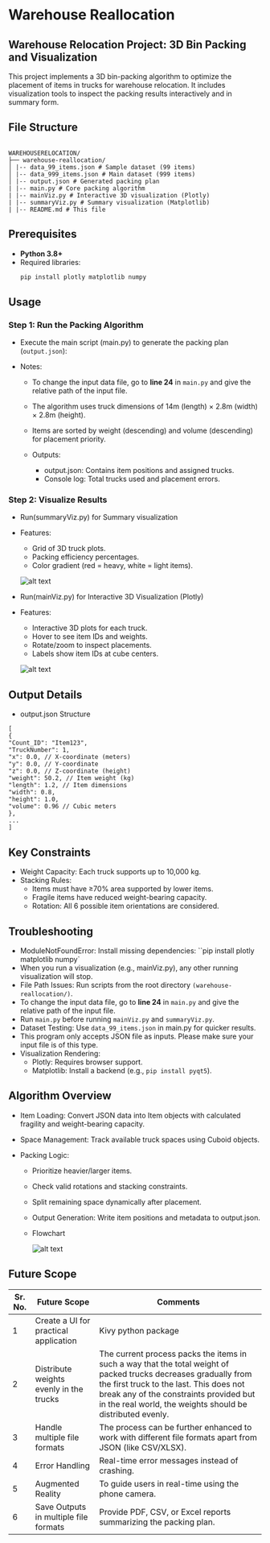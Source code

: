 # Warehouse Reallocation

## Warehouse Relocation Project: 3D Bin Packing and Visualization

This project implements a 3D bin-packing algorithm to optimize the placement of items in trucks for warehouse relocation. It includes visualization tools to inspect the packing results interactively and in summary form.

## File Structure

```plaintext

WAREHOUSERELOCATION/
├── warehouse-reallocation/
│ |-- data_99_items.json # Sample dataset (99 items)
│ |-- data_999_items.json # Main dataset (999 items)
│ |-- output.json # Generated packing plan
| |-- main.py # Core packing algorithm
| |-- mainViz.py # Interactive 3D visualization (Plotly)
| |-- summaryViz.py # Summary visualization (Matplotlib)
| |-- README.md # This file
```

## Prerequisites

- **Python 3.8+**
- Required libraries:
  ```bash
  pip install plotly matplotlib numpy
  ```

## Usage

### Step 1: Run the Packing Algorithm

- Execute the main script (main.py) to generate the packing plan (`output.json`):
- Notes:

  - To change the input data file, go to **line 24** in `main.py` and give the relative path of the input file.
  - The algorithm uses truck dimensions of 14m (length) × 2.8m (width) × 2.8m (height).
  - Items are sorted by weight (descending) and volume (descending) for placement priority.

  - Outputs:
    - output.json: Contains item positions and assigned trucks.
    - Console log: Total trucks used and placement errors.

### Step 2: Visualize Results

- Run(summaryViz.py) for Summary visualization
- Features:

  - Grid of 3D truck plots.
  - Packing efficiency percentages.
  - Color gradient (red = heavy, white = light items).

  ![alt text](image-1.png)

- Run(mainViz.py) for Interactive 3D Visualization (Plotly)
- Features:

  - Interactive 3D plots for each truck.
  - Hover to see item IDs and weights.
  - Rotate/zoom to inspect placements.
  - Labels show item IDs at cube centers.

  ![alt text](image.png)

## Output Details

- output.json Structure

```plaintext
[
{
"Count_ID": "Item123",
"TruckNumber": 1,
"x": 0.0, // X-coordinate (meters)
"y": 0.0, // Y-coordinate
"z": 0.0, // Z-coordinate (height)
"weight": 50.2, // Item weight (kg)
"length": 1.2, // Item dimensions
"width": 0.8,
"height": 1.0,
"volume": 0.96 // Cubic meters
},
...
]
```

## Key Constraints

- Weight Capacity: Each truck supports up to 10,000 kg.
- Stacking Rules:
  - Items must have ≥70% area supported by lower items.
  - Fragile items have reduced weight-bearing capacity.
  - Rotation: All 6 possible item orientations are considered.

## Troubleshooting

- ModuleNotFoundError: Install missing dependencies:
  ``pip install plotly matplotlib numpy`
- When you run a visualization (e.g., mainViz.py), any other running visualization will stop. 
- File Path Issues: Run scripts from the root directory `(warehouse-reallocation/)`.
- To change the input data file, go to **line 24** in `main.py` and give the relative path of the input file.
- Run `main.py` before running `mainViz.py` and `summaryViz.py`.
- Dataset Testing: Use `data_99_items.json` in main.py for quicker results.
- This program only accepts JSON file as inputs. Please make sure your input file is of this type.
- Visualization Rendering:
  - Plotly: Requires browser support.
  - Matplotlib: Install a backend (e.g., `pip install pyqt5`).

## Algorithm Overview

- Item Loading: Convert JSON data into Item objects with calculated fragility and weight-bearing capacity.
- Space Management: Track available truck spaces using Cuboid objects.
- Packing Logic:

  - Prioritize heavier/larger items.
  - Check valid rotations and stacking constraints.
  - Split remaining space dynamically after placement.
  - Output Generation: Write item positions and metadata to output.json.
  - Flowchart

    ![alt text](<Untitled diagram-2025-03-03-115718.png>)

## Future Scope

| Sr. No. | Future Scope                            | Comments                                                                                                                                                                                                                                                            |
| ------- | --------------------------------------- | ------------------------------------------------------------------------------------------------------------------------------------------------------------------------------------------------------------------------------------------------------------------- |
| 1       | Create a UI for practical application   | Kivy python package                                                                                                                                                                                                                                                 |
| 2       | Distribute weights evenly in the trucks | The current process packs the items in such a way that the total weight of packed trucks decreases gradually from the first truck to the last. This does not break any of the constraints provided but in the real world, the weights should be distributed evenly. |
| 3       | Handle multiple file formats            | The process can be further enhanced to work with different file formats apart from JSON (like CSV/XLSX).                                                                                                                                                            |
| 4       | Error Handling                          | Real-time error messages instead of crashing.                                                                                                                                                                                                                       |
| 5       | Augmented Reality                       | To guide users in real-time using the phone camera.                                                                                                                                                                                                                 |
| 6       | Save Outputs in multiple file formats   | Provide PDF, CSV, or Excel reports summarizing the packing plan.                                                                                                                                                                                                    |
